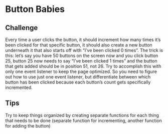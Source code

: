 # Button Babies

## Challenge
Every time a user clicks the button, it should increment how many times it’s been clicked for that specific button, it should also create a new button underneath it that also starts off with “I’ve been clicked 0 times”. The trick is this: let’s say you have 50 buttons on the screen now and you click button 25, button 25 now needs to say “I’ve been clicked 1 times” and the button that gets added should be in position 51, not 26. Try to accomplish this with only one event listener to keep the page optimized. So you need to figure out how to use just one event listener, but differentiate between which button has been clicked because each button’s count gets specifically incremented.

## Tips
Try to keep things organized by creating separate functions for each thing that needs to be done (separate function for incrementing, another function for adding the button)
